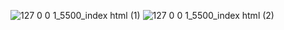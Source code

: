 ![127 0 0 1_5500_index html (1)](https://github.com/user-attachments/assets/6bb3847f-5d21-4658-92c0-d6b96ccbcb9f)
![127 0 0 1_5500_index html (2)](https://github.com/user-attachments/assets/14fd1045-cd30-4a5e-a840-63195453b71b)
